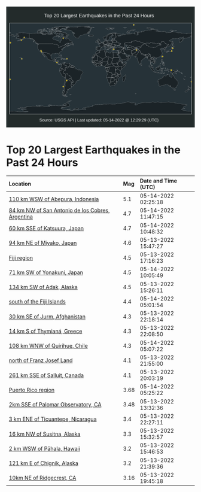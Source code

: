 ![Map](./map.png)

# Top 20 Largest Earthquakes in the Past 24 Hours

| Location | Mag | Date and Time (UTC) |
|:---|:---|:---|
| [110 km WSW of Abepura, Indonesia](https://earthquake.usgs.gov/earthquakes/eventpage/us6000hl1d) | 5.1 | 05-14-2022 02:25:18 |
| [84 km NW of San Antonio de los Cobres, Argentina](https://earthquake.usgs.gov/earthquakes/eventpage/us6000hl3s) | 4.7 | 05-14-2022 11:47:15 |
| [60 km SSE of Katsuura, Japan](https://earthquake.usgs.gov/earthquakes/eventpage/us6000hl3i) | 4.7 | 05-14-2022 10:48:32 |
| [94 km NE of Miyako, Japan](https://earthquake.usgs.gov/earthquakes/eventpage/us6000hkxr) | 4.6 | 05-13-2022 15:47:27 |
| [Fiji region](https://earthquake.usgs.gov/earthquakes/eventpage/us6000hky8) | 4.5 | 05-13-2022 17:16:23 |
| [71 km SW of Yonakuni, Japan](https://earthquake.usgs.gov/earthquakes/eventpage/us6000hl3b) | 4.5 | 05-14-2022 10:05:49 |
| [134 km SW of Adak, Alaska](https://earthquake.usgs.gov/earthquakes/eventpage/us6000hkxm) | 4.5 | 05-13-2022 15:26:11 |
| [south of the Fiji Islands](https://earthquake.usgs.gov/earthquakes/eventpage/us6000hl20) | 4.4 | 05-14-2022 05:01:54 |
| [30 km SE of Jurm, Afghanistan](https://earthquake.usgs.gov/earthquakes/eventpage/us6000hl0e) | 4.3 | 05-13-2022 22:18:14 |
| [14 km S of Thymianá, Greece](https://earthquake.usgs.gov/earthquakes/eventpage/us6000hl0b) | 4.3 | 05-13-2022 22:08:50 |
| [108 km WNW of Quirihue, Chile](https://earthquake.usgs.gov/earthquakes/eventpage/us6000hl1u) | 4.3 | 05-14-2022 05:07:22 |
| [north of Franz Josef Land](https://earthquake.usgs.gov/earthquakes/eventpage/us6000hl09) | 4.1 | 05-13-2022 21:55:00 |
| [261 km SSE of Salluit, Canada](https://earthquake.usgs.gov/earthquakes/eventpage/us6000hkze) | 4.1 | 05-13-2022 20:03:19 |
| [Puerto Rico region](https://earthquake.usgs.gov/earthquakes/eventpage/pr2022134000) | 3.68 | 05-14-2022 05:25:22 |
| [2km SSE of Palomar Observatory, CA](https://earthquake.usgs.gov/earthquakes/eventpage/ci40017591) | 3.48 | 05-13-2022 13:32:36 |
| [3 km ENE of Ticuantepe, Nicaragua](https://earthquake.usgs.gov/earthquakes/eventpage/us6000hl0g) | 3.4 | 05-13-2022 22:27:11 |
| [16 km NW of Susitna, Alaska](https://earthquake.usgs.gov/earthquakes/eventpage/ak022647ln39) | 3.3 | 05-13-2022 15:32:57 |
| [2 km WSW of Pāhala, Hawaii](https://earthquake.usgs.gov/earthquakes/eventpage/hv73011302) | 3.2 | 05-13-2022 15:46:53 |
| [121 km E of Chignik, Alaska](https://earthquake.usgs.gov/earthquakes/eventpage/ak02264b7p4j) | 3.2 | 05-13-2022 21:39:36 |
| [10km NE of Ridgecrest, CA](https://earthquake.usgs.gov/earthquakes/eventpage/ci40017815) | 3.16 | 05-13-2022 19:45:18 |
